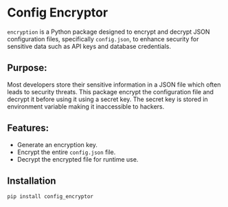 # Config Encryptor

`encryption` is a Python package designed to encrypt and decrypt JSON configuration files, specifically `config.json`, to enhance security for sensitive data such as API keys and database credentials.

## Purpose:
Most developers store their sensitive information in a JSON file which often leads to security threats. This package encrypt the configuration file and decrypt it before using it using a secret key. The secret key is stored in environment variable making it inaccessible to hackers.

## Features:
- Generate an encryption key.
- Encrypt the entire `config.json` file.
- Decrypt the encrypted file for runtime use.

## Installation

```bash
pip install config_encryptor
